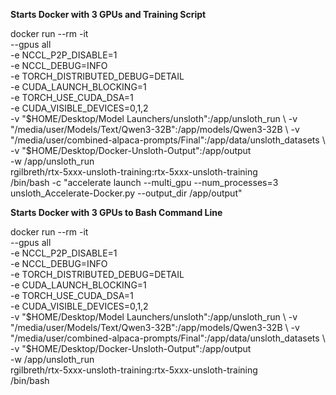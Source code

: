**Starts Docker with 3 GPUs and Training Script**

docker run --rm -it \
--gpus all \
-e NCCL_P2P_DISABLE=1 \
-e NCCL_DEBUG=INFO \
-e TORCH_DISTRIBUTED_DEBUG=DETAIL \
-e CUDA_LAUNCH_BLOCKING=1 \
-e TORCH_USE_CUDA_DSA=1 \
-e CUDA_VISIBLE_DEVICES=0,1,2 \
-v "$HOME/Desktop/Model Launchers/unsloth":/app/unsloth_run \
-v "/media/user/Models/Text/Qwen3-32B":/app/models/Qwen3-32B \
-v "/media/user/combined-alpaca-prompts/Final":/app/data/unsloth_datasets \
-v "$HOME/Desktop/Docker-Unsloth-Output":/app/output \
-w /app/unsloth_run \
rgilbreth/rtx-5xxx-unsloth-training:rtx-5xxx-unsloth-training \
/bin/bash -c "accelerate launch --multi_gpu --num_processes=3 unsloth_Accelerate-Docker.py --output_dir /app/output"


**Starts Docker with 3 GPUs to Bash Command Line**

docker run --rm -it \
--gpus all \
-e NCCL_P2P_DISABLE=1 \
-e NCCL_DEBUG=INFO \
-e TORCH_DISTRIBUTED_DEBUG=DETAIL \
-e CUDA_LAUNCH_BLOCKING=1 \
-e TORCH_USE_CUDA_DSA=1 \
-e CUDA_VISIBLE_DEVICES=0,1,2 \
-v "$HOME/Desktop/Model Launchers/unsloth":/app/unsloth_run \
-v "/media/user/Models/Text/Qwen3-32B":/app/models/Qwen3-32B \
-v "/media/user/combined-alpaca-prompts/Final":/app/data/unsloth_datasets \
-v "$HOME/Desktop/Docker-Unsloth-Output":/app/output \
-w /app/unsloth_run \
rgilbreth/rtx-5xxx-unsloth-training:rtx-5xxx-unsloth-training \
/bin/bash 